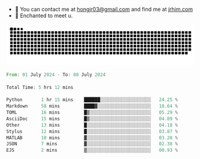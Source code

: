 - 📧 You can contact me at hongjr03@gmail.com and find me at [jrhim.com](https://jrhim.com/)
- 💜 Enchanted to meet u.

![snake_animation](https://raw.githubusercontent.com/hongjr03/hongjr03/output/github-contribution-grid-snake.svg)

<!--START_SECTION:waka-->

```rust
From: 01 July 2024 - To: 08 July 2024

Total Time: 5 hrs 12 mins

Python       1 hr 15 mins    ██████░░░░░░░░░░░░░░░░░░░   24.25 %
Markdown     58 mins         ████▓░░░░░░░░░░░░░░░░░░░░   18.64 %
TOML         16 mins         █▒░░░░░░░░░░░░░░░░░░░░░░░   05.29 %
AsciiDoc     15 mins         █▒░░░░░░░░░░░░░░░░░░░░░░░   04.89 %
Other        13 mins         █░░░░░░░░░░░░░░░░░░░░░░░░   04.18 %
Stylus       12 mins         █░░░░░░░░░░░░░░░░░░░░░░░░   03.87 %
MATLAB       10 mins         ▓░░░░░░░░░░░░░░░░░░░░░░░░   03.28 %
JSON         7 mins          ▓░░░░░░░░░░░░░░░░░░░░░░░░   02.38 %
EJS          2 mins          ▒░░░░░░░░░░░░░░░░░░░░░░░░   00.93 %
```

<!--END_SECTION:waka-->
